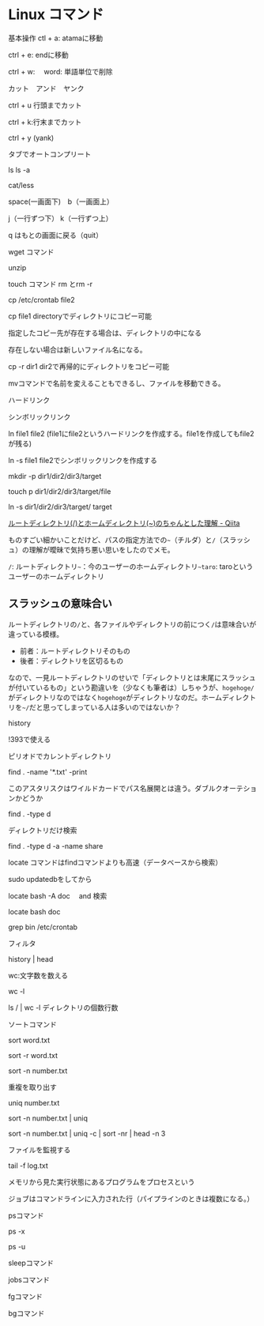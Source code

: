 # Linux コマンド

基本操作
ctl + a: atamaに移動

ctrl + e: endに移動 

ctrl + w:　 word: 単語単位で削除

カット　アンド　ヤンク

ctrl + u 行頭までカット

ctrl + k:行末までカット

ctrl + y (yank)

タブでオートコンプリート


ls
ls -a

cat/less

space(一画面下)　b（一画面上）

j（一行ずつ下）  k（一行ずつ上）

q はもとの画面に戻る（quit）

wget コマンド

unzip


touch コマンド
rm とrm -r


cp /etc/crontab file2

cp file1 directoryでディレクトリにコピー可能

指定したコピー先が存在する場合は、ディレクトリの中になる

存在しない場合は新しいファイル名になる。

cp -r dir1 dir2で再帰的にディレクトリをコピー可能

mvコマンドで名前を変えることもできるし、ファイルを移動できる。

ハードリンク

シンボリックリンク

ln file1 file2 (file1にfile2というハードリンクを作成する。file1を作成してもfile2が残る)

ln -s file1 file2でシンボリックリンクを作成する

mkdir -p dir1/dir2/dir3/target

touch p dir1/dir2/dir3/target/file

ln -s dir1/dir2/dir3/target/ target



[ルートディレクトリ(/)とホームディレクトリ(~)のちゃんとした理解 - Qiita](https://qiita.com/maztak/items/9e1e2883cc3b7e52d2cf)

ものすごい細かいことだけど、パスの指定方法での`~`（チルダ）と`/`（スラッシュ）の理解が曖昧で気持ち悪い思いをしたのでメモ。

`/`: ルートディレクトリ`~`：今のユーザーのホームディレクトリ`~taro`: taroというユーザーのホームディレクトリ

## **スラッシュの意味合い**

ルートディレクトリの`/`と、各ファイルやディレクトリの前につく`/`は意味合いが違っている模様。

- 前者：ルートディレクトリそのもの
- 後者：ディレクトリを区切るもの

なので、一見ルートディレクトリのせいで「ディレクトリとは末尾にスラッシュが付いているもの」という勘違いを（少なくも筆者は）しちゃうが、`hogehoge/`がディレクトリなのではなく`hogehoge`がディレクトリなのだ。ホームディレクトリを`~/`だと思ってしまっている人は多いのではないか？


history

!393で使える

ピリオドでカレントディレクトリ

find . -name '*.txt' -print

このアスタリスクはワイルドカードでパス名展開とは違う。ダブルクオーテションかどうか

find . -type d

ディレクトリだけ検索

find . -type d -a -name share 

locate コマンドはfindコマンドよりも高速（データベースから検索）

sudo updatedbをしてから

locate bash -A doc 　and 検索

locate bash doc

grep bin /etc/crontab




フィルタ

history | head

wc:文字数を数える

wc -l 

ls / | wc -l ディレクトリの個数行数

ソートコマンド

sort word.txt

sort -r word.txt

sort -n number.txt

重複を取り出す

uniq number.txt

sort -n number.txt | uniq

sort -n number.txt | uniq -c | sort -nr | head -n 3

ファイルを監視する

tail -f log.txt

メモリから見た実行状態にあるプログラムをプロセスという

ジョブはコマンドラインに入力された行（パイプラインのときは複数になる。）

psコマンド

ps -x

ps -u

sleepコマンド

jobsコマンド

fgコマンド

bgコマンド